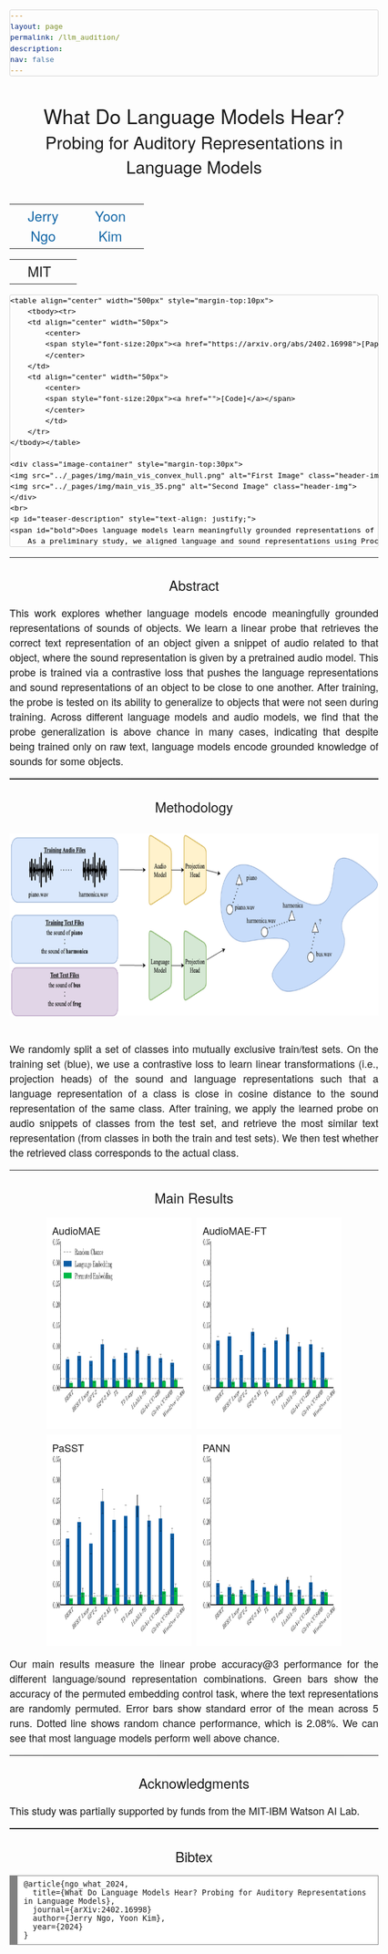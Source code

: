 ```yaml
---
layout: page
permalink: /llm_audition/
description: 
nav: false
---
```


<script src="http://www.google.com/jsapi" type="text/javascript"></script>
<script type="text/javascript">google.load("jquery", "1.3.2");</script>

<head>
  <meta charset="utf-8">
  <meta http-equiv="x-ua-compatible" content="ie=edge">
  <meta name="viewport" content="width=device-width">
  <title>What Do Language Models Hear?</title>
  <script src="https://polyfill.io/v3/polyfill.min.js?features=es6"></script>
  <script>
  MathJax = {
    loader: {load: ['a11y/semantic-enrich']},
    options: {
      sre: {
        speech: 'shallow'  // one of: 'deep', 'shallow', or 'none'
      },
      renderActions: {
        //
        // Force speech enrichment regardless of the menu settings
        //
        enrich: {'[+]': [
          function (doc) {doc.enrich(true)},
          function (math, doc) {math.enrich(doc, true)}
        ]}
      }
    },
    tex: {inlineMath: [['$', '$'], ['\\(', '\\)']]}
  };
  </script>
  <script id="MathJax-script" async src="https://cdn.jsdelivr.net/npm/mathjax@3/es5/tex-chtml.js"></script>
</head>

<style type="text/css">
	body {
		font-family: "HelveticaNeue-Light", "Helvetica Neue Light", "Helvetica Neue", Helvetica, Arial, "Lucida Grande", sans-serif;
		font-weight:300;
		font-size:18px;
		margin-left: auto;
		margin-right: auto;
		width: 1000px;
	}

	h1 {
		font-weight:300;
		font-size:24px;
	}

	code {
    font-size: 0.8rem;
    margin: 0 0.1rem;
    padding: 0.1rem 0.1rem;
    white-space: nowrap;
    back

	ground: #efefef;
    border: 1px solid #d3d3d3;
    color: #000000;
    border-radius: 3px;
}

#bold {
    font-weight: 600;
}

pre > code {
    display: block;
    white-space: pre;
    line-height: 1.5;
    padding: 0;
    margin: 0;
    text-align: left;
}

	.disclaimerbox {
		background-color: #eee;
		border: 1px solid #eeeeee;
		border-radius: 10px ;
		-moz-border-radius: 10px ;
		-webkit-border-radius: 10px ;
		padding: 20px;
	}

	video.header-vid {
		height: 140px;
		border: 1px solid black;
		border-radius: 10px ;
		-moz-border-radius: 10px ;
		-webkit-border-radius: 10px ;
	}

	img.header-img {
		width: auto;
		height: 320px;
		border: 0px solid black;
		border-radius: 0px ;
		-moz-border-radius: 0px ;
		-webkit-border-radius: 0px ;
	}

	.image-container {
    display: flex;
    justify-content: center; /* Horizontally center the content */
    align-items: center; /* Vertically center the content if necessary */
    gap: 20px; /* Adjusts the space between the images */
	}

	.grid-container {
	  display: grid;
	  grid-template-columns: repeat(2, 1fr); /* Creates two columns */
	  grid-gap: 10px; /* Space between grid items */
	  justify-content: center; /* Centers the grid horizontally */
	  align-items: start; /* Aligns items to the start of the cell vertically */
	  margin: auto; /* Centers the grid in the available horizontal space */
	  width: 80%; /* Adjust the width as needed */
	  max-width: 1000px; /* Maximum width of the grid */
	}

/* You can use the existing .image-container class for the grid items. */
/* Update its properties as needed for the cells. */
	.grid-image-container {
	  border: 0px solid #ccc; /* Example border */
	  border-radius: 0px; /* If you want rounded corners */
	  padding: 10px; /* Space inside the grid items */
	  background-color: #fff; /* White background */
	  box-shadow: 0px 0px 0px 0px rgba(0,0,0,0.35); /* Box shadow from your style */
	  /* Other styles from .layered-paper can be used if desired */
	}


	img.rounded {
		border: 1px solid #eeeeee;
		border-radius: 10px ;
		-moz-border-radius: 10px ;
		-webkit-border-radius: 10px ;
	}

	a:link,a:visited
	{
		color: #1367a7;
		text-decoration: none;
	}
	a:hover {
		color: #208799;
	}

	td.dl-link {
		height: 160px;
		text-align: center;
		font-size: 22px;
	}

	.layered-paper-big { /* modified from: http://css-tricks.com/snippets/css/layered-paper/ */
		box-shadow:
		        0px 0px 1px 1px rgba(0,0,0,0.35), /* The top layer shadow */
		        5px 5px 0 0px #fff, /* The second layer */
		        5px 5px 1px 1px rgba(0,0,0,0.35), /* The second layer shadow */
		        10px 10px 0 0px #fff, /* The third layer */
		        10px 10px 1px 1px rgba(0,0,0,0.35), /* The third layer shadow */
		        15px 15px 0 0px #fff, /* The fourth layer */
		        15px 15px 1px 1px rgba(0,0,0,0.35), /* The fourth layer shadow */
		        20px 20px 0 0px #fff, /* The fifth layer */
		        20px 20px 1px 1px rgba(0,0,0,0.35), /* The fifth layer shadow */
		        25px 25px 0 0px #fff, /* The fifth layer */
		        25px 25px 1px 1px rgba(0,0,0,0.35); /* The fifth layer shadow */
		margin-left: 10px;
		margin-right: 45px;
	}


	.layered-paper { /* modified from: http://css-tricks.com/snippets/css/layered-paper/ */
		box-shadow:
		        0px 0px 1px 1px rgba(0,0,0,0.35), /* The top layer shadow */
		        5px 5px 0 0px #fff, /* The second layer */
		        5px 5px 1px 1px rgba(0,0,0,0.35), /* The second layer shadow */
		        10px 10px 0 0px #fff, /* The third layer */
		        10px 10px 1px 1px rgba(0,0,0,0.35); /* The third layer shadow */
		margin-top: 5px;
		margin-left: 10px;
		margin-right: 30px;
		margin-bottom: 5px;
	}

	.vert-cent {
		position: relative;
	    top: 50%;
	    transform: translateY(-50%);
	}

	hr
	{
		border: 0;
		height: 1.5px;
		background-image: linear-gradient(to right, rgba(0, 0, 0, 0), rgba(0, 0, 0, 0.75), rgba(0, 0, 0, 0));
	}

	p.small {
		font-size: 12px
	}
	figure{
  display: inline-block;
}

/* optional, use as required */
figcaption {
  max-width: 100%;
  caption-side: bottom;
}
</style>

<html>

  <body>
    <br>
    <center>
    <span style="font-size:35px">What Do Language Models Hear?</span>
    <br>
    <span style="font-size:30px">Probing for Auditory Representations in Language Models</span>
	</center>
	<br> 
  	<table align=center width=700px>
  	 <tr>
		<td align=center width=100px>
		<center>
			<span style="font-size:24px"><a href='https://jerryngo.com/'>Jerry Ngo</a></span>
		</center>
		</td>
		<td align=center width=100px>
		<center>
		<span style="font-size:24px"><a href='https://people.csail.mit.edu/yoonkim/'>Yoon Kim</a></span>
		</center>
		</td>
	</tr>
	</table>
	<table align=center width=700px>
  	 <tr>
		<td align=center width=100px>
		<center>
			<span style="font-size:24px">MIT&nbsp;&nbsp;</span>
		</center>
		</td>
	 </tr>
	</table>

	<table align="center" width="500px" style="margin-top:10px">
		<tbody><tr>
		<td align="center" width="50px">
			<center>
			<span style="font-size:20px"><a href="https://arxiv.org/abs/2402.16998">[Paper]</a></span>
			</center>
		</td>
		<td align="center" width="50px">
			<center>
			<span style="font-size:20px"><a href="">[Code]</a></span>
			</center>
			</td>
		</tr>
	</tbody></table>

	<div class="image-container" style="margin-top:30px">
    <img src="../_pages/img/main_vis_convex_hull.png" alt="First Image" class="header-img">
    <img src="../_pages/img/main_vis_35.png" alt="Second Image" class="header-img">
	</div>
	<br>
	<p id="teaser-description" style="text-align: justify;">
    <span id="bold">Does language models learn meaningfully grounded representations of sounds?</span> 
		As a preliminary study, we aligned language and sound representations using Procrustes analysis then visualized via PCA. The language representation is from BERT and the audio representation is from PaSST. On the right, we show a zoomed-in portion of the blue region of the left figure which shows the structural similarities between the language and sound representations for the music category.
  </p>
	<hr>
	<h1 style="margin-top:30px"><center>Abstract</center></h1>
	<p style="text-align: justify;">
		This work explores whether language models encode meaningfully grounded representations of sounds of objects. We learn a linear probe that retrieves the correct text representation of an object given a snippet of audio related to that object, where the sound representation is given by a pretrained audio model.  This probe is trained via a contrastive loss that pushes the language representations and sound representations of an object to be close to one another. After training, the probe is tested on its ability to generalize to objects that were not seen during training. Across different language models and audio models, we find that the probe generalization is above chance in many cases, indicating that despite being trained only on raw text, language models encode grounded knowledge of sounds for some objects.
	</p>
	<hr>
	<h1 style="margin-top:30px"><center>Methodology</center></h1>
	<div class="image-container" style="margin-top:30px">
    <img src="../_pages/img/main_diagram.png" alt="Second Image" class="header-img">
	</div>
	<br>
	<p style="text-align: justify;">
    We randomly split a set of classes into mutually exclusive train/test sets. On the training set (blue), we use a contrastive loss to  learn linear transformations (i.e., projection heads) of the sound and language representations such that a language representation of a class is close in cosine distance to the sound representation of the same class. After training, we apply the learned probe on audio snippets of classes from the test set, and retrieve the most similar text representation (from classes in both the train and test sets). We then test whether the retrieved class corresponds to the actual class. 
  </p>
  <hr>
	<h1 style="margin-top:30px"><center>Main Results</center></h1>
	<div class="grid-container">
  	<div class="grid-image-container">
	    AudioMAE
	    <img src="../_pages/img/70_30_ptmae_sem_loc_2.png" alt="Second Image" class="header-img">
	  </div>
	  <div class="grid-image-container">
	    AudioMAE-FT
	   	<img src="../_pages/img/70_30_mae_sem.png" alt="Second Image" class="header-img">
	  </div>
	  <div class="grid-image-container">
	    PaSST
	    <img src="../_pages/img/70_30_passt_sem.png" alt="Second Image" class="header-img">
	    <!-- Content for the third cell -->
	  </div>
	  <div class="grid-image-container">
	    PANN
	    <img src="../_pages/img/70_30_cnn14_sem.png" alt="Second Image" class="header-img">
	    <!-- Content for the fourth cell -->
	  </div>
	</div>
	<p style="text-align: justify;">
   Our main results measure the linear probe accuracy@3 performance for the different language/sound representation combinations. Green bars show the accuracy of the permuted embedding control task, where the text representations are randomly permuted. Error bars show standard error of the mean across 5 runs. Dotted line shows random chance performance, which is 2.08%. We can see that most language models perform well above chance.
  </p>
	<hr>
	<h1 style="margin-top:30px"><center>Acknowledgments</center></h1>
	<p style="text-align: justify;">
		This study was partially supported by funds from the MIT-IBM Watson AI Lab.
	</p>
	<hr>
	<h1 style="margin-top:30px"><center>Bibtex</center></h1>
	<div style="background: #ffffff; overflow:auto;width:auto;border:solid gray;border-width:.1em .1em .1em .8em;padding:.2em .6em;max-width:
 100%">
<pre style="font-size: 10pt; margin: .3em 0px;text-align: left;
      white-space: pre-wrap;       /* Since CSS 2.1 */
      white-space: -moz-pre-wrap;  /* Mozilla, since 1999 */
      white-space: -pre-wrap;      /* Opera 4-6 */
      white-space: -o-pre-wrap;    /* Opera 7 */
      word-wrap: break-word;       /* Internet Explorer 5.5+ */">@article{ngo_what_2024,
  title={What Do Language Models Hear? Probing for Auditory Representations in Language Models},
  journal={arXiv:2402.16998}
  author={Jerry Ngo, Yoon Kim},
  year={2024}
}
</pre>

</div>
</body>
</html>